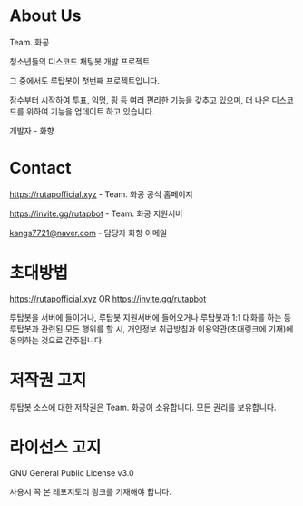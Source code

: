 # About Us

Team. 화공

청소년들의 디스코드 채팅봇 개발 프로젝트

그 중에서도 루탑봇이 첫번째 프로젝트입니다.

잠수부터 시작하여 투표, 익명, 핑 등 여러 편리한 기능을 갖추고 있으며, 더 나은 디스코드를 위하여 기능을 업데이트 하고 있습니다.

개발자 - 화향

# Contact

https://rutapofficial.xyz - Team. 화공 공식 홈페이지

https://invite.gg/rutapbot - Team. 화공 지원서버

kangs7721@naver.com - 담당자 화향 이메일

# 초대방법

https://rutapofficial.xyz OR https://invite.gg/rutapbot

루탑봇을 서버에 들이거나, 루탑봇 지원서버에 들어오거나 루탑봇과 1:1 대화를 하는 등 루탑봇과 관련된 모든 행위를 할 시, 개인정보 취급방침과 이용약관(초대링크에 기재)에 동의하는 것으로 간주됩니다.

# 저작권 고지
루탑봇 소스에 대한 저작권은 Team. 화공이 소유합니다. 모든 권리를 보유합니다.

# 라이선스 고지

GNU General Public License v3.0

사용시 꼭 본 레포지토리 링크를 기재해야 합니다.
